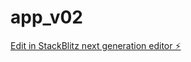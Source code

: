 # app_v02

[Edit in StackBlitz next generation editor ⚡️](https://stackblitz.com/~/github.com/DraLilianbr/app_v02)